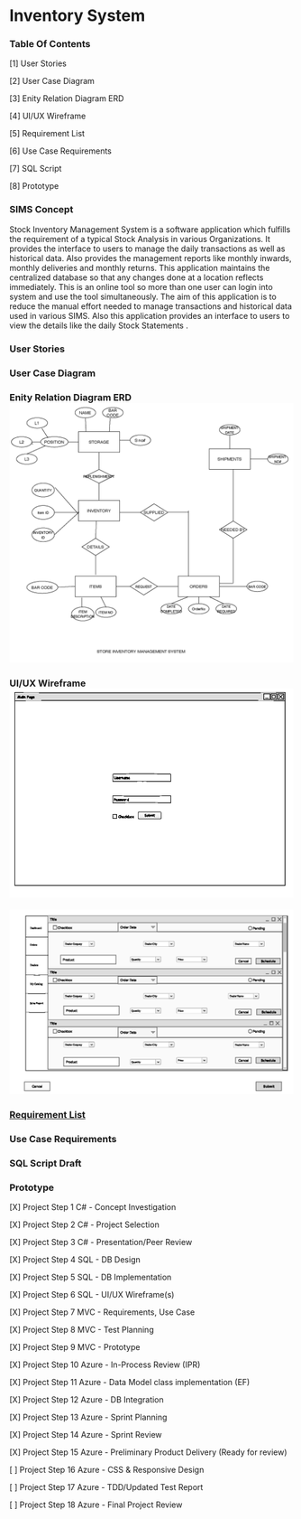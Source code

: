 # Inventory System

### Table Of Contents

[1] User Stories

[2] User Case Diagram

[3] Enity Relation Diagram ERD

[4]  UI/UX Wireframe

[5] Requirement List

[6] Use Case Requirements

[7] SQL Script 

[8] Prototype

### SIMS Concept
Stock Inventory Management System is a  software application which fulfills the requirement of a typical Stock Analysis in various Organizations. It provides the interface to users to manage the daily transactions as well as historical data. Also provides the management reports like monthly inwards, monthly deliveries and monthly returns. This application maintains the centralized database so that any changes done at a location reflects immediately. This is an online tool so more than one user can login into system and use the tool simultaneously. The aim of this application is to reduce the manual effort needed to manage transactions and historical data used in various SIMS. Also this application provides an interface to users to view the details like the daily Stock Statements .

### User Stories 

### User Case Diagram

### Enity Relation Diagram ERD <img src="Stock Inventory Managment System ERD.png">

### UI/UX Wireframe![](https://github.com/showfella/Inventory-Management-systems-SIMS/blob/master/Stock%20Inventory%20Managment%20System%20WireFrame%20Draft_Page_1.png) 
![](https://github.com/showfella/Inventory-Management-systems-SIMS/blob/master/Stock%20Inventory%20Managment%20System%20WireFrame%20Draft_Page_2.png)
### [Requirement List](https://github.com/showfella/Inventory-Management-systems-SIMS/blob/master/Stock%20Inventory%20Managment%20System%20%20Software%20Requirement%20Specification%20.pdf)

### Use Case Requirements

### SQL Script Draft

### Prototype



[X] Project Step 1 C# - Concept Investigation

[X] Project Step 2 C# - Project Selection

[X] Project Step 3 C# - Presentation/Peer Review

[X] Project Step 4 SQL - DB Design

[X] Project Step 5 SQL - DB Implementation

[X] Project Step 6 SQL - UI/UX Wireframe(s)

[X] Project Step 7 MVC - Requirements, Use Case

[X] Project Step 8 MVC - Test Planning

[X] Project Step 9 MVC - Prototype

[X] Project Step 10 Azure - In-Process Review (IPR)

[X] Project Step 11 Azure - Data Model class implementation (EF)

[X] Project Step 12 Azure - DB Integration

[X] Project Step 13 Azure - Sprint Planning

[X] Project Step 14 Azure - Sprint Review

[X] Project Step 15 Azure - Preliminary Product Delivery (Ready for review)

[ ] Project Step 16 Azure - CSS & Responsive Design

[ ] Project Step 17 Azure - TDD/Updated Test Report

[ ] Project Step 18 Azure - Final Project Review

